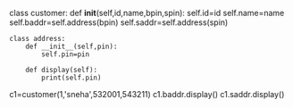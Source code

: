 class customer:
    def __init__(self,id,name,bpin,spin):
        self.id=id
        self.name=name
        self.baddr=self.address(bpin)
        self.saddr=self.address(spin)
    
    
    class address:
        def __init__(self,pin):
            self.pin=pin
        
        def display(self):
            print(self.pin)
            
c1=customer(1,'sneha',532001,543211)
c1.baddr.display()
c1.saddr.display()
